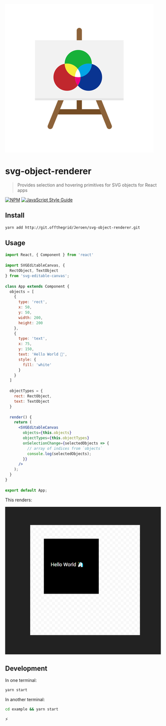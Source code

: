<img src="example/public/logo.png">

# svg-object-renderer

> Provides selection and hovering primitives for SVG objects for React apps

[![NPM](https://img.shields.io/npm/v/svg-object-renderer.svg)](https://www.npmjs.com/package/svg-object-renderer) [![JavaScript Style Guide](https://img.shields.io/badge/code_style-standard-brightgreen.svg)](https://standardjs.com)

## Install

```bash
yarn add http://git.offthegrid/Jeroen/svg-object-renderer.git
```

## Usage

```jsx
import React, { Component } from 'react'

import SVGEditableCanvas, {
  RectObject, TextObject
} from 'svg-editable-canvas';

class App extends Component {
  objects = [
    {
      type: 'rect',
      x: 50,
      y: 50,
      width: 200,
      height: 200
    },
    {
      type: 'text',
      x: 75,
      y: 150,
      text: 'Hello World 🦄',
      style: {
        fill: 'white'
      }
    }
  ]

  objectTypes = {
    rect: RectObject,
    text: TextObject
  }

  render() {
    return (
      <SVGEditableCanvas
        objects={this.objects}
        objectTypes={this.objectTypes}
        onSelectionChange={selectedObjects => {
          // array of indices from `objects`
          console.log(selectedObjects);
        }}
      />
    );
  }
}

export default App;
```

This renders:

![Example](example/public/canvas-example.png)

## Development

In one terminal:
```bash
yarn start
```

In another terminal:
```bash
cd example && yarn start
```

⚡
